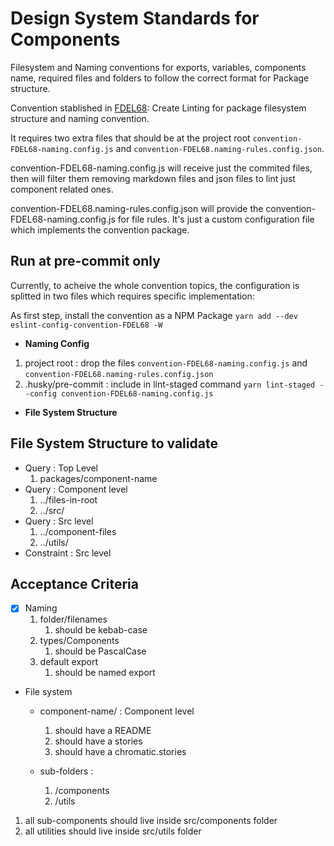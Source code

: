 # Design System Standards for Components

Filesystem and Naming conventions for exports, variables, components name, required files and folders to follow the correct format for Package structure.

Convention stablished in [FDEL68](https://cuponation.atlassian.net/jira/software/c/projects/FDEL/boards/322?modal=detail&selectedIssue=FDEL-68&assignee=6175c9a72097220071fda78e): Create Linting for package filesystem structure and naming convention.

It requires two extra files that should be at the project root `convention-FDEL68-naming.config.js` and `convention-FDEL68.naming-rules.config.json`.

convention-FDEL68-naming.config.js will receive just the commited files, then will filter them removing markdown files and json files to lint just component related ones.

convention-FDEL68.naming-rules.config.json will provide the convention-FDEL68-naming.config.js for file rules. It's just a custom configuration file which implements the convention package.

## Run at pre-commit only

Currently, to acheive the whole convention topics, the configuration is splitted in two files which requires specific implementation:

As first step, install the convention as a NPM Package `yarn add --dev eslint-config-convention-FDEL68 -W`


* **Naming Config**
1. project root : drop the files `convention-FDEL68-naming.config.js` and `convention-FDEL68.naming-rules.config.json`
2. .husky/pre-commit : include in lint-staged command `yarn lint-staged --config convention-FDEL68-naming.config.js`

* **File System Structure**





## File System Structure to validate

* Query : Top Level
    1. packages/component-name
* Query : Component level
    1. ../files-in-root
    2. ../src/
* Query : Src level
    1. ../component-files
    2. ../utils/
* Constraint : Src level







## Acceptance Criteria

* [x] Naming 
    1. folder/filenames
          1. should be kebab-case
    2. types/Components
          1. should be PascalCase
    3. default export
          1. should be named export

* File system
  * component-name/ : Component level
      1. should have a README
      2. should have a stories
      3. should have a chromatic.stories
  
  * sub-folders : 
      1. /components
      2. /utils

1. all sub-components should live inside src/components folder
2. all utilities should live inside src/utils folder









































































